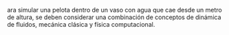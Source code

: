 ara simular una pelota dentro de un vaso con agua que cae desde un metro de altura, se deben considerar una combinación de conceptos de dinámica de fluidos, mecánica clásica y física computacional.
